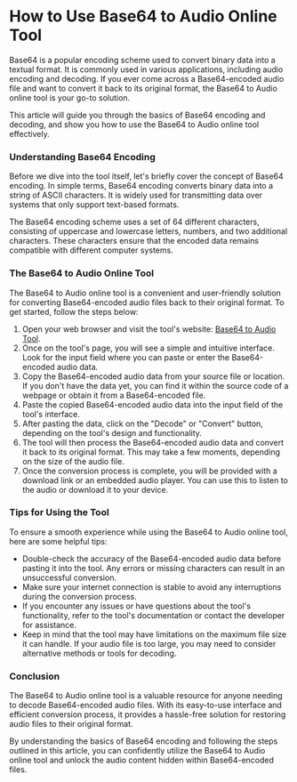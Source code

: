 How to Use Base64 to Audio Online Tool
======================================

Base64 is a popular encoding scheme used to convert binary data into a textual format. It is commonly used in various applications, including audio encoding and decoding. If you ever come across a Base64-encoded audio file and want to convert it back to its original format, the Base64 to Audio online tool is your go-to solution.

This article will guide you through the basics of Base64 encoding and decoding, and show you how to use the Base64 to Audio online tool effectively.

### Understanding Base64 Encoding

Before we dive into the tool itself, let's briefly cover the concept of Base64 encoding. In simple terms, Base64 encoding converts binary data into a string of ASCII characters. It is widely used for transmitting data over systems that only support text-based formats.

The Base64 encoding scheme uses a set of 64 different characters, consisting of uppercase and lowercase letters, numbers, and two additional characters. These characters ensure that the encoded data remains compatible with different computer systems.

### The Base64 to Audio Online Tool

The Base64 to Audio online tool is a convenient and user-friendly solution for converting Base64-encoded audio files back to their original format. To get started, follow the steps below:

1. Open your web browser and visit the tool's website: [Base64 to Audio Tool](https://base64decodeonline.com/base64-decoders/base64-to-audio).
2. Once on the tool's page, you will see a simple and intuitive interface. Look for the input field where you can paste or enter the Base64-encoded audio data.
3. Copy the Base64-encoded audio data from your source file or location. If you don't have the data yet, you can find it within the source code of a webpage or obtain it from a Base64-encoded file.
4. Paste the copied Base64-encoded audio data into the input field of the tool's interface.
5. After pasting the data, click on the "Decode" or "Convert" button, depending on the tool's design and functionality.
6. The tool will then process the Base64-encoded audio data and convert it back to its original format. This may take a few moments, depending on the size of the audio file.
7. Once the conversion process is complete, you will be provided with a download link or an embedded audio player. You can use this to listen to the audio or download it to your device.

### Tips for Using the Tool

To ensure a smooth experience while using the Base64 to Audio online tool, here are some helpful tips:

- Double-check the accuracy of the Base64-encoded audio data before pasting it into the tool. Any errors or missing characters can result in an unsuccessful conversion.
- Make sure your internet connection is stable to avoid any interruptions during the conversion process.
- If you encounter any issues or have questions about the tool's functionality, refer to the tool's documentation or contact the developer for assistance.
- Keep in mind that the tool may have limitations on the maximum file size it can handle. If your audio file is too large, you may need to consider alternative methods or tools for decoding.

### Conclusion

The Base64 to Audio online tool is a valuable resource for anyone needing to decode Base64-encoded audio files. With its easy-to-use interface and efficient conversion process, it provides a hassle-free solution for restoring audio files to their original format.

By understanding the basics of Base64 encoding and following the steps outlined in this article, you can confidently utilize the Base64 to Audio online tool and unlock the audio content hidden within Base64-encoded files.
